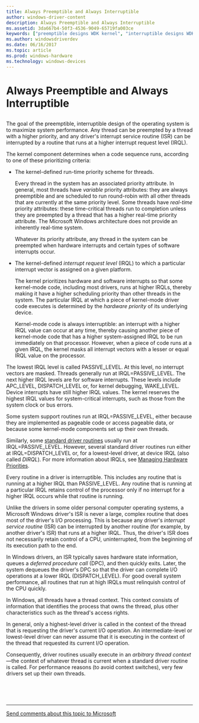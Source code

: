 ```yaml
---
title: Always Preemptible and Always Interruptible
author: windows-driver-content
description: Always Preemptible and Always Interruptible
ms.assetid: 3da667b4-50f3-4536-9049-65719fa003ce
keywords: ["preemptible designs WDK kernel", "interruptible designs WDK kernel", "interrupt request levels WDK kernel", "IRQL levels WDK kernel", "variable priority attributes WDK kernel", "prioritizing criteria WDK kernel", "hardware priorities WDK kernel", "higher IRQL levels WDK kernel", "lower IRQL levels WDK kernel", "PASSIVE_LEVEL WDK", "APC_LEVEL WDK", "DISPATCH_LEVEL WDK", "WAKE_LEVEL WDK", "deferred procedure calls WDK kernel", "DPCs WDK kernel", "arbitrary thread context WDK kernel", "thread preemption WDK kernel", "thread priorities WDK kernel"]
ms.author: windowsdriverdev
ms.date: 06/16/2017
ms.topic: article
ms.prod: windows-hardware
ms.technology: windows-devices
---
```


# Always Preemptible and Always Interruptible


## <a href="" id="ddk-always-preemptible-and-always-interruptible-kg"></a>


The goal of the preemptible, interruptible design of the operating system is to maximize system performance. Any thread can be preempted by a thread with a higher priority, and any driver's interrupt service routine (ISR) can be interrupted by a routine that runs at a higher interrupt request level (IRQL).

The kernel component determines when a code sequence runs, according to one of these prioritizing criteria:

-   The kernel-defined run-time priority scheme for threads.

    Every thread in the system has an associated priority attribute. In general, most threads have *variable* priority attributes: they are always preemptible and are scheduled to run round-robin with all other threads that are currently at the same priority level. Some threads have *real-time* priority attributes: these time-critical threads run to completion unless they are preempted by a thread that has a higher real-time priority attribute. The Microsoft Windows architecture does not provide an inherently real-time system.

    Whatever its priority attribute, any thread in the system can be preempted when hardware interrupts and certain types of software interrupts occur.

-   The kernel-defined *interrupt request level* (IRQL) to which a particular interrupt vector is assigned on a given platform.

    The kernel prioritizes hardware and software interrupts so that some kernel-mode code, including most drivers, runs at higher IRQLs, thereby making it have a higher scheduling priority than other threads in the system. The particular IRQL at which a piece of kernel-mode driver code executes is determined by the *hardware priority* of its underlying device.

    Kernel-mode code is always interruptible: an interrupt with a higher IRQL value can occur at any time, thereby causing another piece of kernel-mode code that has a higher system-assigned IRQL to be run immediately on that processor. However, when a piece of code runs at a given IRQL, the kernel masks all interrupt vectors with a lesser or equal IRQL value on the processor.

The lowest IRQL level is called PASSIVE\_LEVEL. At this level, no interrupt vectors are masked. Threads generally run at IRQL=PASSIVE\_LEVEL. The next higher IRQL levels are for software interrupts. These levels include APC\_LEVEL, DISPATCH\_LEVEL or, for kernel debugging, WAKE\_LEVEL. Device interrupts have still higher IRQL values. The kernel reserves the highest IRQL values for system-critical interrupts, such as those from the system clock or bus errors.

Some system support routines run at IRQL=PASSIVE\_LEVEL, either because they are implemented as pageable code or access pageable data, or because some kernel-mode components set up their own threads.

Similarly, some [standard driver routines](https://msdn.microsoft.com/library/windows/hardware/ff563842) usually run at IRQL=PASSIVE\_LEVEL. However, several standard driver routines run either at IRQL=DISPATCH\_LEVEL or, for a lowest-level driver, at device IRQL (also called *DIRQL*). For more information about IRQLs, see [Managing Hardware Priorities](managing-hardware-priorities.md).

Every routine in a driver is interruptible. This includes any routine that is running at a higher IRQL than PASSIVE\_LEVEL. Any routine that is running at a particular IRQL retains control of the processor only if no interrupt for a higher IRQL occurs while that routine is running.

Unlike the drivers in some older personal computer operating systems, a Microsoft Windows driver's ISR is never a large, complex routine that does most of the driver's I/O processing. This is because any driver's *interrupt service routine* (ISR) can be interrupted by another routine (for example, by another driver's ISR) that runs at a higher IRQL. Thus, the driver's ISR does not necessarily retain control of a CPU, uninterrupted, from the beginning of its execution path to the end.

In Windows drivers, an ISR typically saves hardware state information, queues a *deferred procedure call* (DPC), and then quickly exits. Later, the system dequeues the driver's DPC so that the driver can complete I/O operations at a lower IRQL (DISPATCH\_LEVEL). For good overall system performance, all routines that run at high IRQLs must relinquish control of the CPU quickly.

In Windows, all threads have a thread context. This context consists of information that identifies the process that owns the thread, plus other characteristics such as the thread's access rights.

In general, only a highest-level driver is called in the context of the thread that is requesting the driver's current I/O operation. An intermediate-level or lowest-level driver can never assume that it is executing in the context of the thread that requested its current I/O operation.

Consequently, driver routines usually execute in an *arbitrary thread context*—the context of whatever thread is current when a standard driver routine is called. For performance reasons (to avoid context switches), very few drivers set up their own threads.

 

 


--------------------
[Send comments about this topic to Microsoft](mailto:wsddocfb@microsoft.com?subject=Documentation%20feedback%20%5Bkernel\kernel%5D:%20Always%20Preemptible%20and%20Always%20Interruptible%20%20RELEASE:%20%286/14/2017%29&body=%0A%0APRIVACY%20STATEMENT%0A%0AWe%20use%20your%20feedback%20to%20improve%20the%20documentation.%20We%20don't%20use%20your%20email%20address%20for%20any%20other%20purpose,%20and%20we'll%20remove%20your%20email%20address%20from%20our%20system%20after%20the%20issue%20that%20you're%20reporting%20is%20fixed.%20While%20we're%20working%20to%20fix%20this%20issue,%20we%20might%20send%20you%20an%20email%20message%20to%20ask%20for%20more%20info.%20Later,%20we%20might%20also%20send%20you%20an%20email%20message%20to%20let%20you%20know%20that%20we've%20addressed%20your%20feedback.%0A%0AFor%20more%20info%20about%20Microsoft's%20privacy%20policy,%20see%20http://privacy.microsoft.com/default.aspx. "Send comments about this topic to Microsoft")


